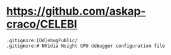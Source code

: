 # https://github.com/askap-craco/CELEBI

```console
.gitignore:[Dd]ebugPublic/
.gitignore:# NVidia Nsight GPU debugger configuration file

```
